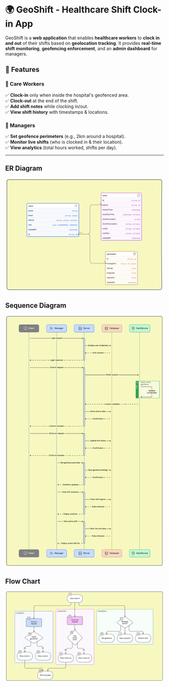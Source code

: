 # 🌍 GeoShift - Healthcare Shift Clock-in App

GeoShift is a **web application** that enables **healthcare workers** to **clock in and out** of their shifts based on **geolocation tracking**. It provides **real-time shift monitoring**, **geofencing enforcement**, and an **admin dashboard** for managers.



## 🚀 Features

### **🔹 Care Workers**
✅ **Clock-in** only when inside the hospital's geofenced area.  
✅ **Clock-out** at the end of the shift.  
✅ **Add shift notes** while clocking in/out.  
✅ **View shift history** with timestamps & locations.  

### **🔹 Managers**
✅ **Set geofence perimeters** (e.g., 2km around a hospital).  
✅ **Monitor live shifts** (who is clocked in & their location).  
✅ **View analytics** (total hours worked, shifts per day).  


---

## ER Diagram
![ER Diagram](diagram-export-3-14-2025-1_19_25-PM.png)

## Sequence Diagram
![Sequence Diagram](image.png)

## Flow Chart 
![alt text](image-1.png)
